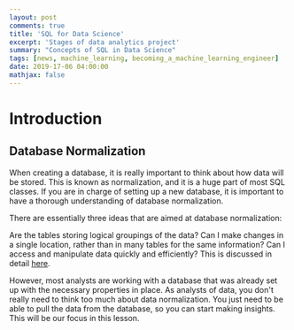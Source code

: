 ```yaml
---
layout: post
comments: true
title: 'SQL for Data Science'
excerpt: 'Stages of data analytics project'
summary: "Concepts of SQL in Data Science"
tags: [news, machine_learning, becoming_a_machine_learning_engineer]
date: 2019-17-06 04:00:00
mathjax: false
---
```


# Introduction

## Database Normalization
When creating a database, it is really important to think about how data will be stored. This is known as normalization, and it is a huge part of most SQL classes. If you are in charge of setting up a new database, it is important to have a thorough understanding of database normalization.

There are essentially three ideas that are aimed at database normalization:

Are the tables storing logical groupings of the data?
Can I make changes in a single location, rather than in many tables for the same information?
Can I access and manipulate data quickly and efficiently?
This is discussed in detail [here](http://sqlmag.com/database-performance-tuning/sql-design-why-you-need-database-normalization).

However, most analysts are working with a database that was already set up with the necessary properties in place. As analysts of data, you don't really need to think too much about data normalization. You just need to be able to pull the data from the database, so you can start making insights. This will be our focus in this lesson.